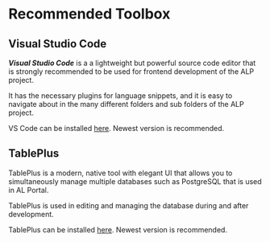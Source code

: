 # Recommended Toolbox

## Visual Studio Code

***Visual Studio Code*** is a a lightweight but powerful source code editor that is strongly recommended to be used for frontend development of the ALP project. 

It has the necessary plugins for language snippets, and it is easy to navigate about in the many different folders and sub folders of the ALP project.

VS Code can be installed [here](https://code.visualstudio.com/download). Newest version is recommended.

## TablePlus

TablePlus is a modern, native tool with elegant UI that allows you to simultaneously manage multiple databases such as PostgreSQL that is used in AL Portal. 

TablePlus is used in editing and managing the database during and after development.

TablePlus can be installed [here](https://tableplus.com/download). Newest version is recommended.
